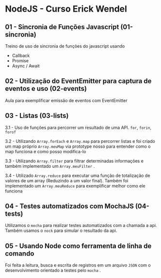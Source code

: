 # NodeJS - Curso Erick Wendel

## 01 - Sincronia de Funções Javascript (01-sincronia)

Treino de uso de sincronia de funções do javascript usando

- Callback
- Promise
- Async / Await

## 02 - Utilização do EventEmitter para captura de eventos e uso (02-events)

Aula para exemplificar emissão de eventos com EventEmitter

## 03 - Listas (03-lists)

3.1 - Uso de funções para percorrer um resultado de uma API.
`for`, `forin`, `forof`

3.2 - Utilizando `Array.forEach` e `Array.map` para percorrer listas e foi criado um map próprio `Array.meuMap` via prototype nosso para entender como o map funciona e como posso modifica-lo

3.3 - Utilizando `Array.filter` para filtrar determinadas informações e também
implementado um `Array.meuFilter` .

3.4 - Utilizado `Array.reduce` para executar uma função de totalização de valores de um array (Reduzindo a um valor final).
Também foi implementado um `Array.meuReduce` para exemplificar melhor como ele funciona

## 04 - Testes automatizados com MochaJS (04-tests)

Utilizamos o `mocha` para realizar testes automatizados com a chamada a api.
Também usamos o `nock` para simular o resultado da api.

## 05 - Usando Node como ferramenta de linha de comando

Foi feita a leitura, busca e escrita de registros em um arquivo `JSON` com o desenvolvimento orientado a testes pelo `mocha` .
